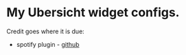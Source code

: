 # My Ubersicht widget configs.

Credit goes where it is due:
 * spotify plugin - [github](https://github.com/felixhageloh/uebersicht-widgets/tree/master/Spotify-Current-Track)
  
